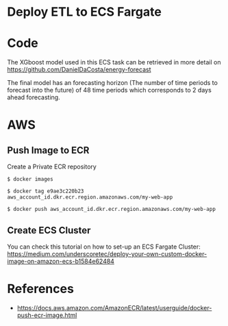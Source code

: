 # Deploy ETL to ECS Fargate

# Code

The XGboost model used in this ECS task can be retrieved in more detail on https://github.com/DanielDaCosta/energy-forecast

The final model has an forecasting horizon (The number of time periods to forecast into the future) of 48 time periods which corresponds to 2 days ahead forecasting.

# AWS

## Push Image to ECR

Create a Private ECR repository

```
$ docker images

$ docker tag e9ae3c220b23 aws_account_id.dkr.ecr.region.amazonaws.com/my-web-app

$ docker push aws_account_id.dkr.ecr.region.amazonaws.com/my-web-app
```

## Create ECS Cluster

You can check this tutorial on how to set-up an ECS Fargate Cluster: https://medium.com/underscoretec/deploy-your-own-custom-docker-image-on-amazon-ecs-b1584e62484

# References

- https://docs.aws.amazon.com/AmazonECR/latest/userguide/docker-push-ecr-image.html